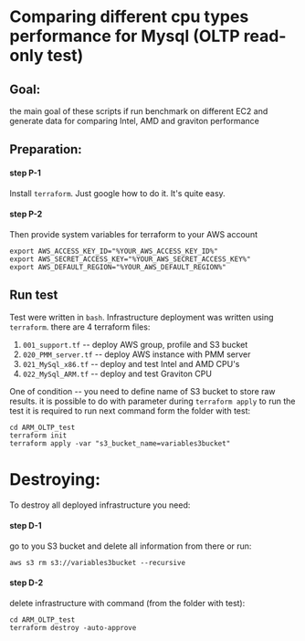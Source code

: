 # Comparing different cpu types performance for Mysql (OLTP read-only test)


## Goal:

the main goal of these scripts if run benchmark on different EC2 and generate data for comparing Intel, AMD and graviton performance

## Preparation:

#### step P-1
Install `terraform`. Just google how to do it. It's quite easy.

#### step P-2
Then provide system variables for terraform to your AWS account
``` shell
export AWS_ACCESS_KEY_ID="%YOUR_AWS_ACCESS_KEY_ID%"
export AWS_SECRET_ACCESS_KEY="%YOUR_AWS_SECRET_ACCESS_KEY%"
export AWS_DEFAULT_REGION="%YOUR_AWS_DEFAULT_REGION%"
```

## Run test

Test were written in `bash`. Infrastructure deployment was written using `terraform`.
there are 4 terraform files:

1. `001_support.tf` -- deploy AWS group, profile and S3 bucket
1. `020_PMM_server.tf` -- deploy AWS instance with PMM server
1. `021_MySql_x86.tf` -- deploy and test Intel and AMD CPU's
1. `022_MySql_ARM.tf` -- deploy and test Graviton CPU

One of condition -- you need to define name of S3 bucket to store raw results.
it  is possible to do with parameter during `terraform apply`
to run the test it is required to run next command form the folder with test:


``` shell
cd ARM_OLTP_test
terraform init
terraform apply -var "s3_bucket_name=variables3bucket"
```

# Destroying:
To destroy all deployed infrastructure you need:

#### step D-1
go to you S3 bucket and delete all information from there
or run:
```
aws s3 rm s3://variables3bucket --recursive
```
#### step D-2

delete infrastructure with command (from the folder with test):

``` shell
cd ARM_OLTP_test
terraform destroy -auto-approve
```
